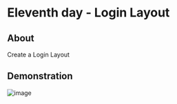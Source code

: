 # Eleventh day - Login Layout

## About

Create a Login Layout

## Demonstration

![image](images/login-form.gif)